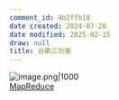 ```yaml
---
comment_id: 4b2ffb18
date created: 2024-07-28
date modified: 2025-02-15
draw: null
title: 谷歌三剑客
---
```

![image.png|1000](https://imagehosting4picgo.oss-cn-beijing.aliyuncs.com/imagehosting/fix-dir%2Fpicgo%2Fpicgo-clipboard-images%2F2024%2F07%2F28%2F17-54-02-1f2507170892882f0f33041d5bc96dc1-20240728175401-324dd2.png)  
[MapReduce](MapReduce.md)
